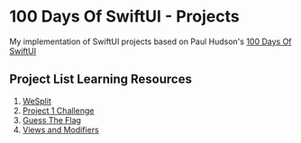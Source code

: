 # 100 Days Of SwiftUI - Projects

My implementation of SwiftUI projects based on Paul Hudson's [100 Days Of SwiftUI]

## Project List Learning Resources
1. [WeSplit]
2. [Project 1 Challenge]
3. [Guess The Flag]
4. [Views and Modifiers]

[100 Days Of SwiftUI]: https://www.hackingwithswift.com/100/swiftui
[WeSplit]: https://www.hackingwithswift.com/100/swiftui/16
[Project 1 Challenge]: https://www.hackingwithswift.com/100/swiftui/19
[Guess The Flag]: https://www.hackingwithswift.com/100/swiftui/20
[Views and Modifiers]: https://www.hackingwithswift.com/100/swiftui/23

